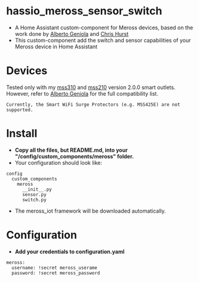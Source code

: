 # hassio_meross_sensor_switch
- A Home Assistant custom-component for Meross devices, based 
on the work done by [Alberto Geniola](https://github.com/albertogeniola/MerossIot) and [Chris Hurst](https://github.com/hurstc/hassio-meross)
- This custom-component add the switch and sensor capabilities of your Meross device in Home Assistant

Devices
============

Tested only with my [mss310](https://www.meross.com/product/6/article/) and 
[mss210](https://www.meross.com/product/3/article/) version 2.0.0 smart outlets.
However, refer to [Alberto Geniola](https://github.com/albertogeniola/MerossIot) for the full compatibility list.
```
Currently, the Smart WiFi Surge Protectors (e.g. MSS425E) are not supported.
``` 

Install
============

- **Copy all the files, but README.md, into your "/config/custom_components/meross" folder.**
- Your configuration should look like:
```
config
  custom_components
    meross
      __init__.py
      sensor.py
      switch.py
```
- The meross_iot framework will be downloaded automatically.

Configuration
============

- **Add your credentials to configuration.yaml**
```
meross:
  username: !secret meross_userame
  password: !secret meross_password

